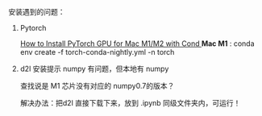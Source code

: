 安装遇到的问题：

1. Pytorch

   [How to Install PyTorch GPU for Mac M1/M2 with Cond
   ](https://www.youtube.com/watch?v=VEDy-c5Sk8Y)**Mac M1** : conda env create -f torch-conda-nightly.yml -n torch
2. d2l 安装提示 numpy 有问题，但本地有 numpy

   查找说是 M1 芯片没有对应的 numpy0.7的版本？

   解决办法：把d2l 直接下载下来，放到 .ipynb 同级文件夹内，可运行！
